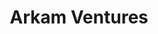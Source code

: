 ---
layout: firm_page
title: "Arkam Ventures"
id: "arkamvc.com"
permalink: "/arkamventuresarkamvc.com/"
website: "https://www.arkamvc.com"
offices: "Bengaluru (India)"
investment_stages: "Seed, Series A"
portfolio_companies: "BharatAgri, Jai Kisan, Jumbotail, Karkhana.io, Trential, Invact Metaversity"
portfolio_link: "https://arkamvc.com/portfolio/"
investment_markets: "Food & Agri, Manufacturing, Logistics, SaaS, Financial Services"
founded_year: "2017"
description: "Arkam is an early stage venture fund backing startups in Middle India Digitization and SaaS from India to the world. They focus on founders leveraging technology for low-cost solutions and efficient business models. Arkam provides funding and mentorship."
linkedin: "https://www.linkedin.com/company/arkam-vc/"
twitter: "https://twitter.com/arkam_vc?t=QB_WQ_AQXLFEJnzi0oijhg&s=08"
instagram: ""
team_page: "https://arkamvc.com/team/"
investor_type: "Venture Capital"
crunchbase: "https://www.crunchbase.com/organization/arkam-ventures"
pitchbook: ""

# SEO Optimization
meta_title: "Arkam Ventures - VC Firm - projectstartups.com"
meta_description: "Arkam Ventures, Arkam is an early stage venture fund backing startups in Middle India Digitization and SaaS from India to the world. They focus on founders leveraging..."
meta_keywords: "Arkam Ventures, Food & Agri, Manufacturing, Logistics, SaaS, Financial Services, VC firm, venture capital, startup investor, projectstartups.com"
canonical_url: "https://vc.projectstartups.com/arkamventuresarkamvc.com/"
---